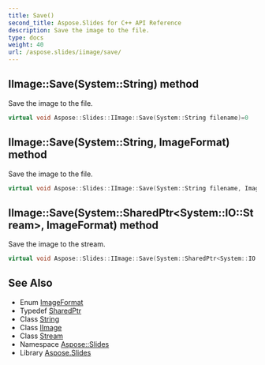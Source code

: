 ```yaml
---
title: Save()
second_title: Aspose.Slides for C++ API Reference
description: Save the image to the file.
type: docs
weight: 40
url: /aspose.slides/iimage/save/
---
```

## IImage::Save(System::String) method


Save the image to the file.

```cpp
virtual void Aspose::Slides::IImage::Save(System::String filename)=0
```

## IImage::Save(System::String, ImageFormat) method


Save the image to the file.

```cpp
virtual void Aspose::Slides::IImage::Save(System::String filename, ImageFormat format)=0
```

## IImage::Save(System::SharedPtr\<System::IO::Stream\>, ImageFormat) method


Save the image to the stream.

```cpp
virtual void Aspose::Slides::IImage::Save(System::SharedPtr<System::IO::Stream> stream, ImageFormat format)=0
```

## See Also

* Enum [ImageFormat](../../imageformat/)
* Typedef [SharedPtr](../../../system/sharedptr/)
* Class [String](../../../system/string/)
* Class [IImage](../)
* Class [Stream](../../../system.io/stream/)
* Namespace [Aspose::Slides](../../)
* Library [Aspose.Slides](../../../)